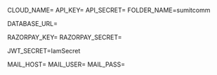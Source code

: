 CLOUD_NAME=
API_KEY=
API_SECRET=
FOLDER_NAME=sumitcomm

DATABASE_URL=

RAZORPAY_KEY=
RAZORPAY_SECRET=

JWT_SECRET=IamSecret

MAIL_HOST=
MAIL_USER=
MAIL_PASS=